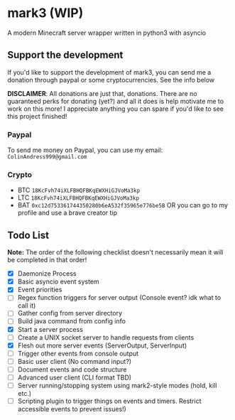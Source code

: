# mark3 (WIP)

A modern Minecraft server wrapper written in python3 with asyncio

## Support the development

If you'd like to support the development of mark3, you can send me a donation through paypal or some cryptocurrencies. See the info below

**DISCLAIMER**: All donations are just that, donations. There are no guaranteed perks for donating (yet?) and all it does is help motivate me to work on this more! I appreciate anything you can spare if you'd like to see this project finished!

### Paypal

To send me money on Paypal, you can use my email: `ColinAndress999@gmail.com`

### Crypto

- BTC `18KcFvh74iXLFBHQFBKqEWXHiGJVoMa3kp`
- LTC `18KcFvh74iXLFBHQFBKqEWXHiGJVoMa3kp`
- BAT `0xc12d753361744350280b6eA532f35965e776be5B` OR you can go to my profile and use a brave creator tip

## Todo List

**Note:** The order of the following checklist doesn't necessarily mean it will be completed in that order!

- [x] Daemonize Process
- [x] Basic asyncio event system
- [x] Event priorities
- [ ] Regex function triggers for server output (Console event? idk what to call it)
- [ ] Gather config from server directory
- [ ] Build java command from config info
- [x] Start a server process
- [ ] Create a UNIX socket server to handle requests from clients
- [x] Flesh out more server events (ServerOutput, ServerInput)
- [ ] Trigger other events from console output
- [ ] Basic user client (No command input?)
- [ ] Document events and code structure
- [ ] Advanced user client (CLI format TBD)
- [ ] Server running/stopping system using mark2-style modes (hold, kill etc.)
- [ ] Scripting plugin to trigger things on events and timers. Restrict accessible events to prevent issues!)
